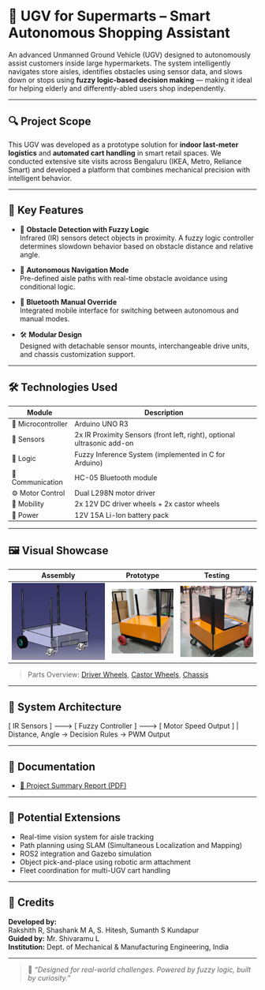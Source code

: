 # 🤖 UGV for Supermarts – Smart Autonomous Shopping Assistant

An advanced Unmanned Ground Vehicle (UGV) designed to autonomously assist customers inside large hypermarkets. The system intelligently navigates store aisles, identifies obstacles using sensor data, and slows down or stops using **fuzzy logic-based decision making** — making it ideal for helping elderly and differently-abled users shop independently.

---

## 🔍 Project Scope

This UGV was developed as a prototype solution for **indoor last-meter logistics** and **automated cart handling** in smart retail spaces. We conducted extensive site visits across Bengaluru (IKEA, Metro, Reliance Smart) and developed a platform that combines mechanical precision with intelligent behavior.

---

## 🧠 Key Features

- 🚦 **Obstacle Detection with Fuzzy Logic**  
  Infrared (IR) sensors detect objects in proximity. A fuzzy logic controller determines slowdown behavior based on obstacle distance and relative angle.

- 🧭 **Autonomous Navigation Mode**  
  Pre-defined aisle paths with real-time obstacle avoidance using conditional logic.

- 📶 **Bluetooth Manual Override**  
  Integrated mobile interface for switching between autonomous and manual modes.

- 🛠️ **Modular Design**  
  Designed with detachable sensor mounts, interchangeable drive units, and chassis customization support.

---

## 🛠 Technologies Used

| Module | Description |
|--------|-------------|
| 🧠 Microcontroller | Arduino UNO R3 |
| 📡 Sensors | 2x IR Proximity Sensors (front left, right), optional ultrasonic add-on |
| 🧠 Logic | Fuzzy Inference System (implemented in C for Arduino) |
| 💬 Communication | HC-05 Bluetooth module |
| ⚙️ Motor Control | Dual L298N motor driver |
| 🛞 Mobility | 2x 12V DC driver wheels + 2x castor wheels |
| 🔋 Power | 12V 15A Li-Ion battery pack |

---

## 🖼 Visual Showcase

| Assembly | Prototype | Testing |
|----------|-----------|---------|
| ![](images/UGV%20Final%20Assembly.png) | ![](images/UGV%20Prototype.png) | ![](images/UGV%20Prototype%20Testing.png) |

> Parts Overview: [Driver Wheels](images/Driver%20wheels.png), [Castor Wheels](images/Castor%20Wheels.png), [Chassis](images/Chasis.png)

---

## 🧪 System Architecture

[ IR Sensors ] ---> [ Fuzzy Controller ] ---> [ Motor Speed Output ]
|
Distance, Angle → Decision Rules → PWM Output


---

## 📄 Documentation

- [📘 Project Summary Report (PDF)](documents/Grp12-UGV-ppt.pdf)

---

## 🚀 Potential Extensions

- Real-time vision system for aisle tracking  
- Path planning using SLAM (Simultaneous Localization and Mapping)  
- ROS2 integration and Gazebo simulation  
- Object pick-and-place using robotic arm attachment  
- Fleet coordination for multi-UGV cart handling

---

## 🙌 Credits

**Developed by:**  
Rakshith R, Shashank M A, S. Hitesh, Sumanth S Kundapur  
**Guided by:** Mr. Shivaramu L  
**Institution:** Dept. of Mechanical & Manufacturing Engineering, India

---

> 💬 _“Designed for real-world challenges. Powered by fuzzy logic, built by curiosity.”_

